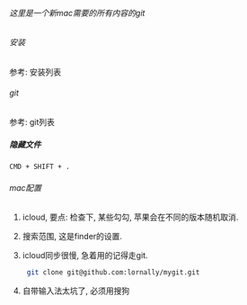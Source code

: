 ###### 这里是一个新mac需要的所有内容的git



###### 安装

参考: 安装列表

###### git

参考: git列表

##### 隐藏文件

```
CMD + SHIFT + .
```

###### mac配置

1. icloud,  要点: 检查下, 某些勾勾, 苹果会在不同的版本随机取消. 

2. 搜索范围, 这是finder的设置.

3. icloud同步很慢, 急着用的记得走git.

   ```sh
    git clone git@github.com:lornally/mygit.git
   ```

4. 自带输入法太坑了, 必须用搜狗



